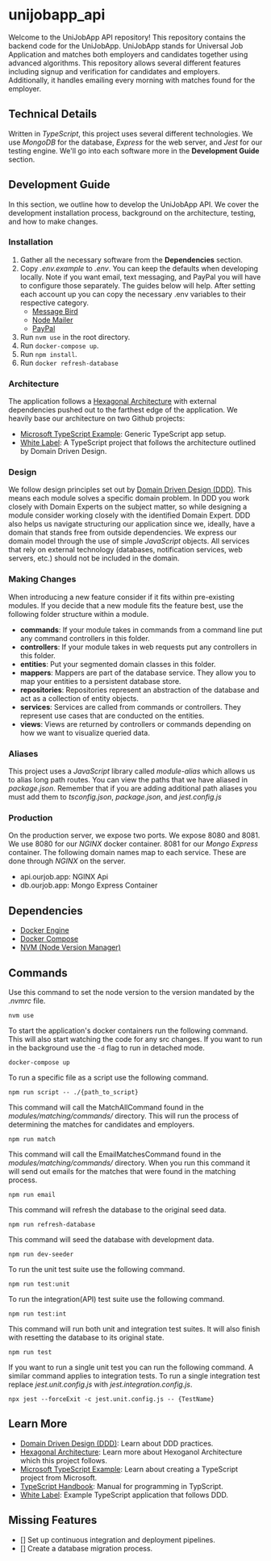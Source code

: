 # unijobapp_api
Welcome to the UniJobApp API repository! This repository contains the backend code for the
UniJobApp. UniJobApp stands for Universal Job Application and matches both employers and candidates
together using advanced algorithms. This repository allows several different features including 
signup and verification for candidates and employers. Additionally, it handles
emailing every morning with matches found for the employer.

## Technical Details
Written in _TypeScript_, this project uses several different technologies. We use _MongoDB_ for the
database, _Express_ for the web server, and _Jest_ for our testing engine. We'll go into each
software more in the **Development Guide** section.

## Development Guide
In this section, we outline how to develop the UniJobApp API. We cover the development
installation process, background on the architecture, testing, and how to make changes.

### Installation

1. Gather all the necessary software from the **Dependencies** section.
2. Copy _.env.example_ to _.env_. You can keep the defaults when developing locally. Note if you
want email, text messaging, and PayPal you will have to configure those separately. The guides
below will help. After setting each account up you can copy the necessary .env variables to their
respective category.
    - [Message Bird](https://developers.messagebird.com)
    - [Node Mailer](https://nodemailer.com/usage/using-gmail/)
    - [PayPal](https://developer.paypal.com/home)
3. Run `nvm use` in the root directory.
4. Run `docker-compose up`.
5. Run `npm install`.
6. Run `docker refresh-database`

### Architecture
The application follows a 
[Hexagonal Architecture](https://herbertograca.com/2017/11/16/explicit-architecture-01-ddd-hexagonal-onion-clean-cqrs-how-i-put-it-all-together/) 
with external dependencies pushed out to the farthest edge of the application. We heavily base our
architecture on two Github projects:
- [Microsoft TypeScript Example](https://github.com/microsoft/TypeScript-Node-Starter): Generic 
TypeScript app setup.
- [White Label](https://github.com/stemmlerjs/white-label): A TypeScript project that follows the
architecture outlined by Domain Driven Design.

### Design
We follow design principles set out by 
[Domain Driven Design (DDD)](https://martinfowler.com/bliki/DomainDrivenDesign.html). This means each 
module solves a specific domain problem. In DDD you work closely with Domain Experts on the subject
matter, so while designing a module consider working closely with the identified Domain Expert. DDD
also helps us navigate structuring our application since we, ideally, have a domain that stands
free from outside dependencies. We express our domain model through the use of simple _JavaScript_
objects. All services that rely on external technology (databases, notification services, 
web servers, etc.) should not be included in the domain.

### Making Changes
When introducing a new feature consider if it fits within pre-existing modules. If you decide that 
a new module fits the feature best, use the following folder structure within a module.
- **commands**: If your module takes in commands from a command line put any command controllers 
in this folder.
- **controllers**: If your module takes in web requests put any controllers in this folder.
- **entities**: Put your segmented domain classes in this folder.
- **mappers**: Mappers are part of the database service. They allow you to map your entities to a 
persistent database store.
- **repositories**: Repositories represent an abstraction of the database and act as a collection of
entity objects.
- **services**: Services are called from commands or controllers. They represent use cases that
are conducted on the entities.
- **views**: Views are returned by controllers or commands depending on how we want to visualize
queried data.

### Aliases
This project uses a _JavaScript_ library called _module-alias_ which allows us to alias long path
routes. You can view the paths that we have aliased in _package.json_. Remember that if you are
adding additional path aliases you must add them to _tsconfig.json_, _package.json_,
 and _jest.config.js_

### Production
On the production server, we expose two ports. We expose 8080 and 8081. We use 8080 for our _NGINX_
docker container. 8081 for our _Mongo Express_ container. The following domain names map to each
service. These are done through _NGINX_ on the server.

- api.ourjob.app: NGINX Api
- db.ourjob.app: Mongo Express Container

## Dependencies
- [Docker Engine](https://docs.docker.com/engine/install/)
- [Docker Compose](https://docs.docker.com/compose/install/)
- [NVM (Node Version Manager)](https://docs.docker.com/compose/install/)

## Commands

Use this command to set the node version to the version mandated by the _.nvmrc_ file.
```
nvm use
```

To start the application's docker containers run the following command. This will also start
watching the code for any src changes. If you want to run in the background use the `-d` flag to run
in detached mode. 
```
docker-compose up
```

To run a specific file as a script use the following command. 
```
npm run script -- ./{path_to_script}
```

This command will call the MatchAllCommand found in the _modules/matching/commands/_ directory. This
will run the process of determining the matches for candidates and employers.
```
npm run match
```

This command will call the EmailMatchesCommand found in the _modules/matching/commands/_ directory.
When you run this command it will send out emails for the matches that were found in the matching
process.
```
npm run email
```

This command will refresh the database to the original seed data.
```
npm run refresh-database
```

This command will seed the database with development data.
```
npm run dev-seeder
```

To run the unit test suite use the following command.
```
npm run test:unit
```

To run the integration(API) test suite use the following command.
```
npm run test:int
```

This command will run both unit and integration test suites. It will also finish with resetting
the database to its original state.
```
npm run test
```

If you want to run a single unit test you can run the following command. A similar command applies
to integration tests. To run a single integration test replace _jest.unit.config.js_ with
_jest.integration.config.js_.
```
npx jest --forceExit -c jest.unit.config.js -- {TestName}
```

## Learn More
- [Domain Driven Design (DDD)](https://martinfowler.com/bliki/DomainDrivenDesign.html): Learn about
DDD practices.
- [Hexagonal Architecture](https://herbertograca.com/2017/11/16/explicit-architecture-01-ddd-hexagonal-onion-clean-cqrs-how-i-put-it-all-together/): 
Learn more about Hexoganol Architecture which this project follows.
- [Microsoft TypeScript Example](https://github.com/microsoft/TypeScript-Node-Starter): Learn about
creating a TypeScript project from Microsoft.
- [TypeScript Handbook](https://www.typescriptlang.org/docs/handbook/intro.html): Manual for
programming in TypScript.
- [White Label](https://github.com/stemmlerjs/white-label): Example TypeScript application that
follows DDD.

## Missing Features
- [] Set up continuous integration and deployment pipelines.
- [] Create a database migration process.
